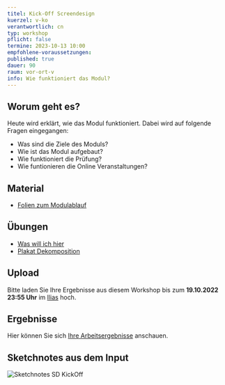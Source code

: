 ```yaml
---
titel: Kick-Off Screendesign
kuerzel: v-ko
verantwortlich: cn
typ: workshop
pflicht: false
termine: 2023-10-13 10:00
empfohlene-voraussetzungen: 
published: true
dauer: 90
raum: vor-ort-v
info: Wie funktioniert das Modul?
---
```



## Worum geht es?

Heute wird erklärt, wie das Modul funktioniert. Dabei wird auf folgende Fragen eingegangen:
- Was sind die Ziele des Moduls?
- Wie ist das Modul aufgebaut?
- Wie funktioniert die Prüfung?
- Wie funtionieren die Online Veranstaltungen?


## Material
* [Folien zum Modulablauf](https://cnoss.github.io/slides/presentations/screendesign/about-screendesign/)


## Übungen
* [Was will ich hier](https://th-koeln.github.io/mi-bachelor-screendesign/assignments/kick-off-was-will-ich-hier/)
* [Plakat Dekomposition](https://th-koeln.github.io/mi-bachelor-screendesign/assignments/kick-off-plakat-dekomposition/)


## Upload

Bitte laden Sie Ihre Ergebnisse aus diesem Workshop bis zum **19.10.2022 23:55 Uhr** im [Ilias](https://ilias.th-koeln.de/ilias.php?baseClass=ilExerciseHandlerGUI&ref_id=2526402&cmd=showOverview) hoch.

## Ergebnisse

Hier können Sie sich [Ihre Arbeitsergebnisse](https://th-koeln.sciebo.de/s/vlNJIMhD9Fc6a7J) anschauen.

## Sketchnotes aus dem Input
![Sketchnotes SD KickOff](../../images/recordings/sd-session-01.jpg "Sketchnotes SD KickOff")